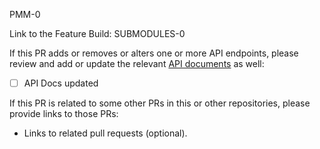 PMM-0

Link to the Feature Build: SUBMODULES-0


If this PR adds or removes or alters one or more API endpoints, please review and add or update the relevant [API documents](https://github.com/percona/pmm/tree/main/docs/api) as well:

- [ ] API Docs updated

If this PR is related to some other PRs in this or other repositories, please provide links to those PRs:

- Links to related pull requests (optional).
